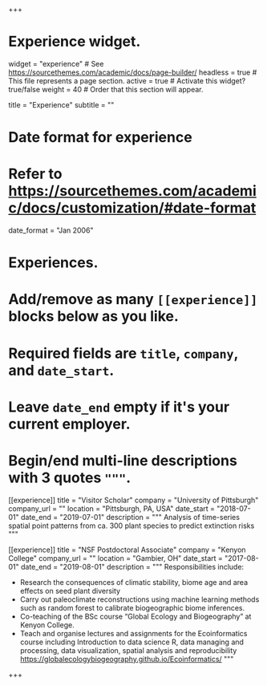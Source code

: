 +++
# Experience widget.
widget = "experience"  # See https://sourcethemes.com/academic/docs/page-builder/
headless = true  # This file represents a page section.
active = true  # Activate this widget? true/false
weight = 40  # Order that this section will appear.

title = "Experience"
subtitle = ""

# Date format for experience
#   Refer to https://sourcethemes.com/academic/docs/customization/#date-format
date_format = "Jan 2006"

# Experiences.
#   Add/remove as many `[[experience]]` blocks below as you like.
#   Required fields are `title`, `company`, and `date_start`.
#   Leave `date_end` empty if it's your current employer.
#   Begin/end multi-line descriptions with 3 quotes `"""`.


[[experience]]
title = "Visitor Scholar"
company = "University of Pittsburgh"
 company_url = ""
 location = "Pittsburgh, PA, USA"
 date_start = "2018-07-01"
 date_end = "2019-07-01"
 description = """ Analysis of time-series spatial point patterns from ca. 300 plant species to predict extinction risks """


[[experience]]
title = "NSF Postdoctoral Associate"
company = "Kenyon College"
 company_url = ""
 location = "Gambier, OH"
 date_start = "2017-08-01"
 date_end = "2019-08-01"
 description = """ Responsibilities include:

- Research the consequences of climatic stability, biome age and area effects on
seed plant diversity
- Carry out paleoclimate reconstructions using machine learning methods such as
random forest to calibrate biogeographic biome inferences.
- Co-teaching of the BSc course “Global Ecology and Biogeography” at Kenyon
College.
- Teach and organise lectures and assignments for the Ecoinformatics course
including Introduction to data science R, data managing and processing, data visualization,
spatial analysis and reproducibility https://globalecologybiogeography.github.io/Ecoinformatics/
"""

+++
